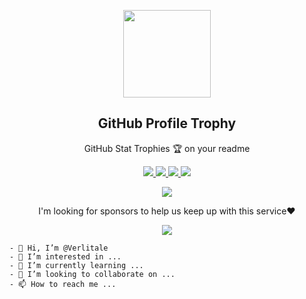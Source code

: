 <p align="center">
  <img width="140" src="https://user-images.githubusercontent.com/6661165/91657958-61b4fd00-eb00-11ea-9def-dc7ef5367e34.png" />  
  <h2 align="center">GitHub Profile Trophy</h2>
  <p align="center">GitHub Stat Trophies 🏆 on your readme</p>
</p>
<p align="center">
  <a href="https://github.com/verlitale/verlitale/issues">
    <img src="https://img.shields.io/github/issues/verlitale/verlitale"/> 
  </a>
  <a href="https://github.com/verlitale/verlitale/network/members">
    <img src="https://img.shields.io/github/forks/verlitale/verlitale"/> 
  </a>  
  <a href="https://github.com/verlitale/verlitale/stargazers">
    <img src="https://img.shields.io/github/stars/verlitale/verlitale"/> 
  </a>
    <a href="https://github.com/verlitale/verlitale/LICENSE">
    <img src="https://img.shields.io/github/license/verlitale/verlitale"/> 
  </a>
</p>
<p align="center">
  </a>
    <a href="https://twitter.com/intent/tweet?text=Add%20dynamically%20generated%20GitHub%20Trophy%20on%20your%20readme%0D%0A&url=https%3A%2F%2Fgithub.com%2Fprayogatrial%2Fverlitale">
    <img src="https://img.shields.io/twitter/url?style=social&url=https%3A%2F%2Fgithub.com%2Fverlitale%2Fverlitale"/> 
  </a>
</p>
<p align="center">
 I'm looking for sponsors to help us keep up with this service❤️
</p>
<p align="center">
  <a href="https://github.com/sponsors/verlitale">
    <img src="https://img.shields.io/static/v1?label=Sponsor&message=%E2%9D%A4&logo=GitHub&color=ff69b4"/> 
  </a>
</p>

```
- 👋 Hi, I’m @Verlitale
- 👀 I’m interested in ...
- 🌱 I’m currently learning ...
- 💞️ I’m looking to collaborate on ...
- 📫 How to reach me ...
```
